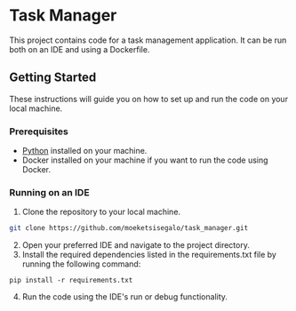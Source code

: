 # Task Manager

This project contains code for a task management application. It can be run both on an IDE and using a Dockerfile.

## Getting Started

These instructions will guide you on how to set up and run the code on your local machine.

### Prerequisites

- [Python](https://www.python.org/downloads/) installed on your machine.
- Docker installed on your machine if you want to run the code using Docker.

### Running on an IDE

1. Clone the repository to your local machine.

```bash
git clone https://github.com/moeketsisegalo/task_manager.git
```
2. Open your preferred IDE and navigate to the project directory.
3. Install the required dependencies listed in the requirements.txt file by running the following command:
```
pip install -r requirements.txt
```

4. Run the code using the IDE's run or debug functionality.

